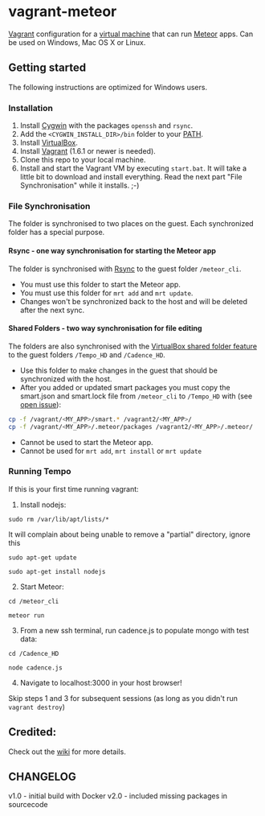vagrant-meteor
==============

[Vagrant](http://www.vagrantup.com/) configuration for a [virtual machine](http://en.wikipedia.org/wiki/Virtual_machine)
that can run [Meteor](https://www.meteor.com/) apps. Can be used on Windows, Mac OS X or Linux.

## Getting started

The following instructions are optimized for Windows users.

### Installation

1. Install [Cygwin](http://www.cygwin.com/install.html) with the packages `openssh` and `rsync`.
2. Add the `<CYGWIN_INSTALL_DIR>/bin` folder to your [PATH](http://geekswithblogs.net/renso/archive/2009/10/21/how-to-set-the-windows-path-in-windows-7.aspx).
3. Install [VirtualBox](https://www.virtualbox.org/wiki/Downloads).
4. Install [Vagrant](http://www.vagrantup.com/downloads.html) (1.6.1 or newer is needed).
5. Clone this repo to your local machine.
6. Install and start the Vagrant VM by executing `start.bat`.
It will take a little bit to download and install everything.
Read the next part "File Synchronisation" while it installs. ;-)

### File Synchronisation

The folder is synchronised to two places on the guest. Each synchronized folder has a special purpose.

#### Rsync - one way synchronisation for starting the Meteor app

The folder is synchronised with [Rsync](http://docs.vagrantup.com/v2/synced-folders/rsync.html) to the guest folder `/meteor_cli`.

* You must use this folder to start the Meteor app.
* You must use this folder for `mrt add` and `mrt update`.
* Changes won't be synchronized back to the host and will be deleted after the next sync.

#### Shared Folders - two way synchronisation for file editing

The folders are also synchronised with the [VirtualBox shared folder feature](https://www.virtualbox.org/manual/ch04.html#sharedfolders) to the guest folders `/Tempo_HD` and `/Cadence_HD`.

* Use this folder to make changes in the guest that should be synchronized with the host.
* After you added or updated smart packages you must copy the smart.json and smart.lock file
  from `/meteor_cli` to `/Tempo_HD` with (see [open issue](https://github.com/Sanjo/vagrant-meteor/issues/4)):
  
```bash
cp -f /vagrant/<MY_APP>/smart.* /vagrant2/<MY_APP>/
cp -f /vagrant/<MY_APP>/.meteor/packages /vagrant2/<MY_APP>/.meteor/
```
* Cannot be used to start the Meteor app.
* Cannot be used for `mrt add`, `mrt install` or `mrt update`

### Running Tempo

If this is your first time running vagrant:

1. Install nodejs:

`sudo rm /var/lib/apt/lists/*`

It will complain about being unable to remove a "partial" directory, ignore this

`sudo apt-get update`

`sudo apt-get install nodejs`


2. Start Meteor:

`cd /meteor_cli`

`meteor run`


3. From a new ssh terminal, run cadence.js to populate mongo with test data:

`cd /Cadence_HD`

`node cadence.js`


4. Navigate to localhost:3000 in your host browser!

Skip steps 1 and 3 for subsequent sessions (as long as you didn't run `vagrant destroy`)





## Credited:

Check out the [wiki](https://github.com/Sanjo/vagrant-meteor/wiki) for more details.


CHANGELOG
---------
v1.0 - initial build with Docker
v2.0 - included missing packages in sourcecode